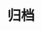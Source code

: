 # 归档

<TimeLine-box timeLineYear="2022">

<time-line title="关于我的不自量力"
content="这是我第二次笔试了，第一次笔试是在美团，
        我只想说美团的小美太<b style='color:red;font-size:26px;'>“友好”</b>了。
        第二次是字节跳动，说一下笔试问题吧。好得让这次笔试有点收获😭。"
href="life/2022/关于我的不自量力.md"
year=2022 month_day="05/06"
name="雨落">
</time-line>

<time-line title="JS的宏任务与微任务队列"
content="如何解决递归栈溢出的问题，以及主线程、微任务、宏任务队列的执行流程。"
href="article/2022/front-end/JS的宏任务与微任务队列.md"
year=2022 month_day="05/04"
name="雨落">
</time-line>

<time-line title="博客系统开发感想"
content="论开发项目前期的项目分析的重要性，不打无准备的仗。"
href="life/2022/博客系统开发感想.md"
year=2022 month_day="04/21"
name="雨落">
</time-line>

<time-line title="Mongoose之聚合查询"
content="Mongoose的aggregate使用"
href="article/2022/front-end/Mongoose之聚合查询.md"
year=2022 month_day="04/14"
name="雨落">
</time-line>

<time-line title="加载页面的实现"
content="加载页面可以很好的解决浏览器在渲染DOM树时出现的样式问题。可能因为网速原因或者需要加载的文件过多，从而造成显示不完整的内容或样式，影响体验。
添加一个加载页面能有效的进行过渡。"
href="article/2022/front-end/加载页面的实现.md"
year=2022 month_day="04/10"
name="雨落">
</time-line>

<time-line title="ES6模块化问题解决"
        content="使用<b>webpack</b>工具进行打包，对当前代码的降级可以去掉script标签引入的<b>type='module'</b>类型设置，
避免引发<b style='color:red;'>Uncaught SyntaxError: Cannot use import statement outside a module</b>错误。"
        href="article/2022/front-end/ES6模块化问题解决.md"
        year=2022 month_day="04/09"
        name="雨落">
</time-line>

<time-line title="一个周敲代码的反思"
        content="工欲善其事，必先利其器。"
        href="life/2022/一个周敲代码的反思.md"
        year=2022 month_day="04/08"
        name="雨落">
</time-line>

<time-line title="vue-router详解"
        content="关于Vue路由的使用，包括：单级路由、多级路由、路由传参等知识。"
        href="article/2022/front-end/vue-router详解.md"
        year=2022 month_day="04/08"
        name="雨落">
</time-line>

<time-line title="Vue.js作者尤雨溪：框架设计就是不断地舍取"
        content="一篇在21年8月采访我男神的录音，尤雨溪就是我男神😭，
                希望我以后也能像他一样写出那如诗一般优美的代码。加油加油！"
        external=true
        href="https://www.xiaoyuzhoufm.com/episode/60fa5462fc5d26f06578d4f6"
        year=2022 month_day="04/06"
        name="从零道一">
</time-line>

<time-line title="关于我的破烂小屋"  
        content="耗时三四天，从零到有，陆陆续续添加了不少功能。
                就像盖房子一样，我宁愿自己搭也不想套用别人做的模板。自定义yyds！😊"
        year="2022" month_day="04/05" name="雨落"
        href="life/2022/home.md">
</time-line>

</TimeLine-box>






<script type="text/javascript" src="assets/js/skrollr.min.js"></script>
<script type="text/javascript">
    let s = skrollr.init();
</script>
